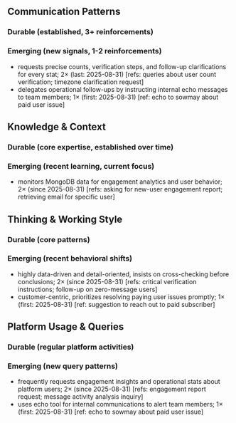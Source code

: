 ## Communication Patterns
### Durable (established, 3+ reinforcements)

### Emerging (new signals, 1-2 reinforcements)
- requests precise counts, verification steps, and follow-up clarifications for every stat; 2× (last: 2025-08-31) [refs: queries about user count verification; timezone clarification request]
- delegates operational follow-ups by instructing internal echo messages to team members; 1× (first: 2025-08-31) [ref: echo to sowmay about paid user issue]

## Knowledge & Context
### Durable (core expertise, established over time)

### Emerging (recent learning, current focus)
- monitors MongoDB data for engagement analytics and user behavior; 2× (since 2025-08-31) [refs: asking for new-user engagement report; retrieving email for specific user]

## Thinking & Working Style
### Durable (core patterns)

### Emerging (recent behavioral shifts)
- highly data-driven and detail-oriented, insists on cross-checking before conclusions; 2× (since 2025-08-31) [refs: critical verification instructions; follow-up on zero-message users]
- customer-centric, prioritizes resolving paying user issues promptly; 1× (first: 2025-08-31) [ref: suggestion to reach out to paid subscriber]

## Platform Usage & Queries
### Durable (regular platform activities)

### Emerging (new query patterns)
- frequently requests engagement insights and operational stats about platform users; 2× (since 2025-08-31) [refs: engagement report request; message activity analysis inquiry]
- uses echo tool for internal communications to alert team members; 1× (first: 2025-08-31) [ref: echo to sowmay about paid user issue]